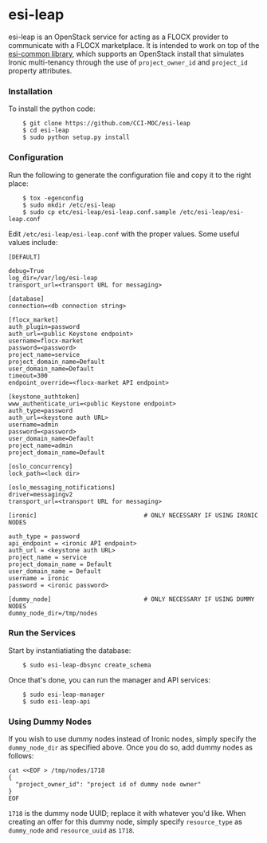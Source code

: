 # esi-leap

esi-leap is an OpenStack service for acting as a FLOCX provider to communicate with a FLOCX
marketplace. It is intended to work on top of the
[esi-common library](https://github.com/CCI-MOC/esi-common), which supports an OpenStack
install that simulates Ironic multi-tenancy through the use of `project_owner_id` and
`project_id` property attributes.


### Installation

To  install the python code:

```
    $ git clone https://github.com/CCI-MOC/esi-leap
    $ cd esi-leap
    $ sudo python setup.py install
```


### Configuration

Run the following to generate the configuration file and copy it to the right place:

```
    $ tox -egenconfig
    $ sudo mkdir /etc/esi-leap
    $ sudo cp etc/esi-leap/esi-leap.conf.sample /etc/esi-leap/esi-leap.conf
```

Edit `/etc/esi-leap/esi-leap.conf` with the proper values. Some useful values include:

```
[DEFAULT]

debug=True
log_dir=/var/log/esi-leap
transport_url=<transport URL for messaging>

[database]
connection=<db connection string>

[flocx_market]
auth_plugin=password
auth_url=<public Keystone endpoint>
username=flocx-market
password=<password>
project_name=service
project_domain_name=Default
user_domain_name=Default
timeout=300
endpoint_override=<flocx-market API endpoint>

[keystone_authtoken]
www_authenticate_uri=<public Keystone endpoint>
auth_type=password
auth_url=<keystone auth URL>
username=admin
password=<password>
user_domain_name=Default
project_name=admin
project_domain_name=Default

[oslo_concurrency]
lock_path=<lock dir>

[oslo_messaging_notifications]
driver=messagingv2
transport_url=<transport URL for messaging>

[ironic]                              # ONLY NECESSARY IF USING IRONIC NODES

auth_type = password
api_endpoint = <ironic API endpoint>
auth_url = <keystone auth URL>
project_name = service
project_domain_name = Default
user_domain_name = Default
username = ironic
password = <ironic password>

[dummy_node]                          # ONLY NECESSARY IF USING DUMMY NODES
dummy_node_dir=/tmp/nodes
```


### Run the Services

Start by instantiatiating the database:

```
    $ sudo esi-leap-dbsync create_schema
```

Once that's done, you can run the manager and API services:


```
    $ sudo esi-leap-manager
    $ sudo esi-leap-api
```


### Using Dummy Nodes

If you wish to use dummy nodes instead of Ironic nodes, simply specify the `dummy_node_dir`
as specified above. Once you do so, add dummy nodes as follows:

```
cat <<EOF > /tmp/nodes/1718
{
  "project_owner_id": "project id of dummy node owner"
}
EOF
```

`1718` is the dummy node UUID; replace it with whatever you'd like. When creating an offer
for this dummy node, simply specify `resource_type` as `dummy_node` and `resource_uuid` as
`1718`.
